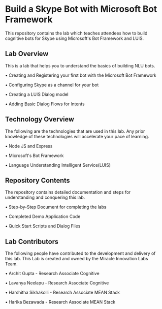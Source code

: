 # Build a Skype Bot with Microsoft Bot Framework

This repository contains the lab which teaches attendees how to build cognitive bots for Skype using Microsoft's Bot Framework and LUIS.

## Lab Overview

This is a lab that helps you to understand the basics of building NLU bots.

• Creating and Registering your first bot with the Microsoft Bot Framework

• Configuring Skype as a channel for your bot

• Creating a LUIS Dialog model

• Adding Basic Dialog Flows for Intents

## Technology Overview

The following are the technologies that are used in this lab. Any prior knowledge of these technologies will accelerate your pace of learning.

• Node JS and Express

• Microsoft's Bot Framework

• Language Understanding Intelligent Service(LUIS)

## Repository Contents

The repository contains detailed documentation and steps for understanding and conquering this lab.

• Step-by-Step Document for completing the labs

• Completed Demo Application Code

• Quick Start Scripts and Dialog Files

## Lab Contributors

The following people have contributed to the development and delivery of this lab. This Lab is created and owned by the Miracle Innovation Labs Team.

• Archit Gupta - Research Associate Cognitive

• Lavanya Neelapu - Research Associate Cognitive

• Harshitha Sikhakolli - Research Associate MEAN Stack

• Harika Bezawada - Research Associate MEAN Stack

